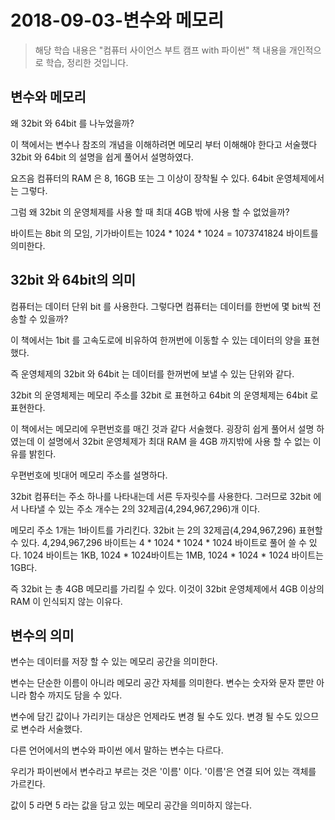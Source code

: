 # 2018-09-03-변수와 메모리

> 해당 학습 내용은 "컴퓨터 사이언스 부트 캠프 with 파이썬" 책 내용을 개인적으로 학습, 정리한 것입니다.

## 변수와 메모리

왜 32bit 와 64bit 를 나누었을까?

이 책에서는 변수나 참조의 개념을 이해하려면 메모리 부터 이해해야 한다고 서술했다 32bit 와 64bit 의 설명을 쉽게 풀어서 설명하였다.

요즈음 컴퓨터의 RAM 은 8, 16GB 또는 그 이상이 장착될 수 있다. 64bit 운영체제에서는 그렇다.

그럼 왜 32bit 의 운영체제를 사용 할 때 최대 4GB 밖에 사용 할 수 없었을까?

바이트는 8bit 의 모임, 기가바이트는 1024 * 1024 * 1024 = 1073741824 바이트를 의미한다.

## 32bit 와 64bit의 의미

컴퓨터는 데이터 단위 bit 를 사용한다. 그렇다면 컴퓨터는 데이터를 한번에 몇 bit씩 전송할 수 있을까?

이 책에서는 1bit 를 고속도로에 비유하여 한꺼번에 이동할 수 있는 데이터의 양을 표현했다.

즉 운영체제의 32bit 와 64bit 는 데이터를 한꺼번에 보낼 수 있는 단위와 같다.

32bit 의 운영체제는 메모리 주소를 32bit 로 표현하고 64bit 의 운영체제는 64bit 로 표현한다.

이 책에서는 메모리에 우편번호를 매긴 것과 같다 서술했다. 굉장히 쉽게 풀어서 설명 하였는데 이 설명에서 32bit 운영체제가 최대 RAM 을 4GB 까지밖에 사용 할 수 없는 이유를 밝힌다.

우편번호에 빗대어 메모리 주소를 설명하다.

32bit 컴퓨터는 주소 하나를 나타내는데 서른 두자릿수를 사용한다. 그러므로 32bit 에서 나타낼 수 있는 주소 개수는 2의 32제곱(4,294,967,296)개 이다.

메모리 주소 1개는 1바이트를 가리킨다. 32bit 는 2의 32제곱(4,294,967,296) 표현할 수 있다. 4,294,967,296 바이트는 4 * 1024 * 1024 * 1024 바이트로 풀어 쓸 수 있다. 1024 바이트는 1KB, 1024 * 1024바이트는 1MB, 1024 * 1024 * 1024 바이트는 1GB다.

즉 32bit 는 총 4GB 메모리를 가리킬 수 있다. 이것이 32bit 운영체제에서 4GB 이상의 RAM 이 인식되지 않는 이유다.

## 변수의 의미

변수는 데이터를 저장 할 수 있는 메모리 공간을 의미한다.

변수는 단순한 이름이 아니라 메모리 공간 자체를 의미한다. 변수는 숫자와 문자 뿐만 아니라 함수 까지도 담을 수 있다.

변수에 담긴 값이나 가리키는 대상은 언제라도 변경 될 수도 있다. 변경 될 수도 있으므로 변수라 서술했다.

다른 언어에서의 변수와 파이썬 에서 말하는 변수는 다르다.

우리가 파이썬에서 변수라고 부르는 것은 '이름' 이다. '이름'은 연결 되어 있는 객체를 가르킨다.

값이 5 라면 5 라는 값을 담고 있는 메모리 공간을 의미하지 않는다.